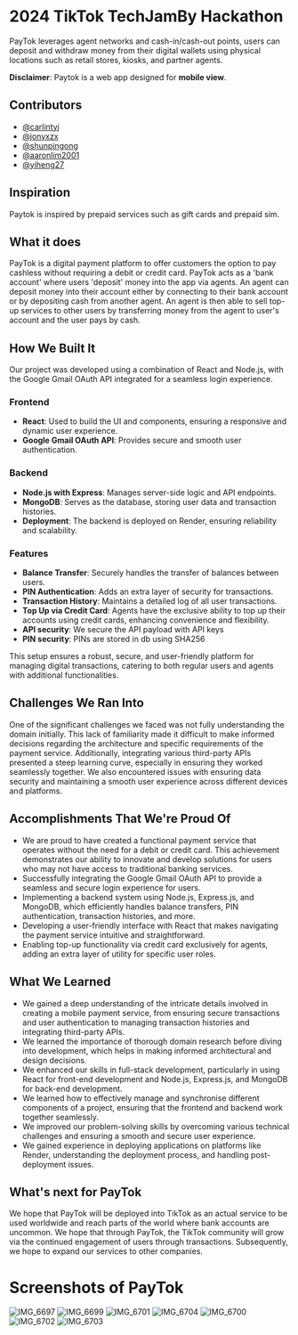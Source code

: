 

# 2024 TikTok TechJamBy Hackathon

PayTok leverages agent networks and cash-in/cash-out points, users can deposit and withdraw money from their digital wallets using physical locations such as retail stores, kiosks, and partner agents.

**Disclaimer**: Paytok is a web app designed for **mobile view**.

## Contributors
- [@carlintyj](https://github.com/Carlintyj)
- [@jonyxzx](https://github.com/Jonyxzx)
- [@shunpingong](https://github.com/shunpingong)
- [@aaronlim2001](https://github.com/AaronLim2001)
- [@yiheng27](https://github.com/yiheng27)

## Inspiration
Paytok is inspired by prepaid services such as gift cards and prepaid sim.

## What it does
PayTok is a digital payment platform to offer customers the option to pay cashless without requiring a debit or credit card. PayTok acts as a 'bank account' where users 'deposit' money into the app via agents. An agent can deposit money into their account either by connecting to their bank account or by depositing cash from another agent. An agent is then able to sell top-up services to other users by transferring money from the agent to user's account and the user pays by cash.

## How We Built It
Our project was developed using a combination of React and Node.js, with the Google Gmail OAuth API integrated for a seamless login experience.

### Frontend
- **React**: Used to build the UI and components, ensuring a responsive and dynamic user experience.
- **Google Gmail OAuth API**: Provides secure and smooth user authentication.

### Backend
- **Node.js with Express**: Manages server-side logic and API endpoints.
- **MongoDB**: Serves as the database, storing user data and transaction histories.
- **Deployment**: The backend is deployed on Render, ensuring reliability and scalability.

### Features
- **Balance Transfer**: Securely handles the transfer of balances between users.
- **PIN Authentication**: Adds an extra layer of security for transactions.
- **Transaction History**: Maintains a detailed log of all user transactions.
- **Top Up via Credit Card**: Agents have the exclusive ability to top up their accounts using credit cards, enhancing convenience and flexibility.
- **API security**: We secure the API payload with API keys
- **PIN security**: PINs are stored in db using SHA256

This setup ensures a robust, secure, and user-friendly platform for managing digital transactions, catering to both regular users and agents with additional functionalities.

## Challenges We Ran Into

One of the significant challenges we faced was not fully understanding the domain initially. This lack of familiarity made it difficult to make informed decisions regarding the architecture and specific requirements of the payment service. Additionally, integrating various third-party APIs presented a steep learning curve, especially in ensuring they worked seamlessly together. We also encountered issues with ensuring data security and maintaining a smooth user experience across different devices and platforms.

## Accomplishments That We're Proud Of

- We are proud to have created a functional payment service that operates without the need for a debit or credit card. This achievement demonstrates our ability to innovate and develop solutions for users who may not have access to traditional banking services.
- Successfully integrating the Google Gmail OAuth API to provide a seamless and secure login experience for users.
- Implementing a backend system using Node.js, Express.js, and MongoDB, which efficiently handles balance transfers, PIN authentication, transaction histories, and more.
- Developing a user-friendly interface with React that makes navigating the payment service intuitive and straightforward.
- Enabling top-up functionality via credit card exclusively for agents, adding an extra layer of utility for specific user roles.

## What We Learned

- We gained a deep understanding of the intricate details involved in creating a mobile payment service, from ensuring secure transactions and user authentication to managing transaction histories and integrating third-party APIs.
- We learned the importance of thorough domain research before diving into development, which helps in making informed architectural and design decisions.
- We enhanced our skills in full-stack development, particularly in using React for front-end development and Node.js, Express.js, and MongoDB for back-end development.
- We learned how to effectively manage and synchronise different components of a project, ensuring that the frontend and backend work together seamlessly.
- We improved our problem-solving skills by overcoming various technical challenges and ensuring a smooth and secure user experience.
- We gained experience in deploying applications on platforms like Render, understanding the deployment process, and handling post-deployment issues.

## What's next for PayTok
We hope that PayTok will be deployed into TikTok as an actual service to be used worldwide and reach parts of the world where bank accounts are uncommon. We hope that through PayTok, the TikTok community will grow via the continued engagement of users through transactions.
Subsequently, we hope to expand our services to other companies.

# Screenshots of PayTok

![IMG_6697](https://github.com/Carlintyj/PayTok/assets/102083899/58d6bc5f-9771-419d-a92f-2c561d759098)
![IMG_6699](https://github.com/Carlintyj/PayTok/assets/102083899/21173bf6-912c-4b56-9cd7-a94641128adf)
![IMG_6701](https://github.com/Carlintyj/PayTok/assets/102083899/b511903a-4a5e-44e1-aaed-75aa9e3b1c31)
![IMG_6704](https://github.com/Carlintyj/PayTok/assets/102083899/80696406-7702-487b-8bf2-c9fdfae8e913)
![IMG_6700](https://github.com/Carlintyj/PayTok/assets/102083899/d9bfe552-c525-4e37-b60c-10006f75521f)
![IMG_6702](https://github.com/Carlintyj/PayTok/assets/102083899/4e2b2552-3b00-4d77-b33e-cc444e4d863f)
![IMG_6703](https://github.com/Carlintyj/PayTok/assets/102083899/ec31a087-b9b0-472c-b3bc-557daf93af1f)


